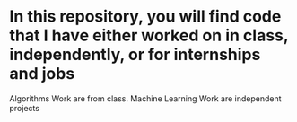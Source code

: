 # In this repository, you will find code that I have either worked on in class, independently, or for internships and jobs

Algorithms Work are from class. Machine Learning Work are independent projects

